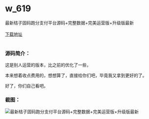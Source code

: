 # w_619
最新桔子固码跑分支付平台源码+完整数据+完美运营版+升级版最新
<br/></br>
[下载地址](https://www.uuid2.com/619.html "下载地址")
<br/></br>
<h3>源码简介：</h3>
<p>这是别人运营的版本，比之前的优化了一些，<p>
<p>本来想着收点费用的，想想算了，直接给你们吧，毕竟我又拿到更好的了。<p>
<p>好了，你们自己看吧。<p>
<h3>截图：</h3>
<img src="https://www.uuid2.com/wp-content/uploads/img/202105/ccd643a490.gif" alt="最新桔子固码跑分支付平台源码+完整数据+完美运营版+升级版最新">
